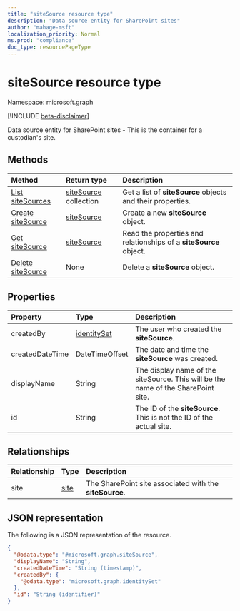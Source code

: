 ```yaml
---
title: "siteSource resource type"
description: "Data source entity for SharePoint sites"
author: "mahage-msft"
localization_priority: Normal
ms.prod: "compliance"
doc_type: resourcePageType
---
```


# siteSource resource type

Namespace: microsoft.graph

[!INCLUDE [beta-disclaimer](../../includes/beta-disclaimer.md)]

Data source entity for SharePoint sites - This is the container for a custodian's site.

## Methods

|Method|Return type|Description|
|:---|:---|:---|
|[List siteSources](../api/sitesource-list.md)|[siteSource](../resources/sitesource.md) collection|Get a list of **siteSource** objects and their properties.|
|[Create siteSource](../api/sitesource-create.md)|[siteSource](../resources/sitesource.md)|Create a new **siteSource** object.|
|[Get siteSource](../api/sitesource-get.md)|[siteSource](../resources/sitesource.md)|Read the properties and relationships of a **siteSource** object.|
|[Delete siteSource](../api/sitesource-delete.md)|None|Delete a **siteSource** object.|

## Properties

|Property|Type|Description|
|:---|:---|:---|
|createdBy|[identitySet](../resources/identityset.md)|The user who created the **siteSource**.|
|createdDateTime|DateTimeOffset|The date and time the **siteSource** was created.|
|displayName|String|The display name of the siteSource. This will be the name of the SharePoint site.|
|id|String| The ID of the **siteSource**. This is not the ID of the actual site.|

## Relationships

|Relationship|Type|Description|
|:---|:---|:---|
|site|[site](../resources/site.md)|The SharePoint site associated with the **siteSource**.|

## JSON representation

The following is a JSON representation of the resource.
<!-- {
  "blockType": "resource",
  "keyProperty": "id",
  "@odata.type": "microsoft.graph.siteSource",
  "baseType": "microsoft.compliance.ediscovery.contract.dataSource",
  "openType": false
}
-->

``` json
{
  "@odata.type": "#microsoft.graph.siteSource",
  "displayName": "String",
  "createdDateTime": "String (timestamp)",
  "createdBy": {
    "@odata.type": "microsoft.graph.identitySet"
  },
  "id": "String (identifier)"
}
```

